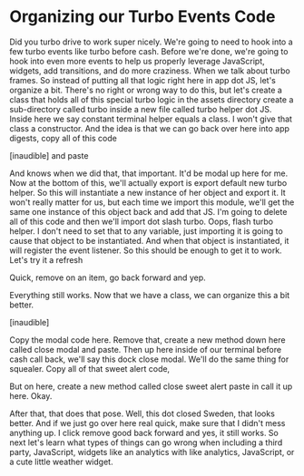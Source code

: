 # Organizing our Turbo Events Code

Did you turbo drive to work super nicely. We're going to need to hook into a few turbo events like turbo before cash. Before we're done, we're going to hook into even more events to help us properly leverage JavaScript, widgets, add transitions, and do more craziness. When we talk about turbo frames. So instead of putting all that logic right here in app dot JS, let's organize a bit. There's no right or wrong way to do this, but let's create a class that holds all of this special turbo logic in the assets directory create a sub-directory called turbo inside a new file called turbo helper dot JS. Inside here we say constant terminal helper equals a class. I won't give that class a constructor. And the idea is that we can go back over here into app digests, copy all of this code

[inaudible] and paste

And knows when we did that, that important. It'd be modal up here for me. Now at the bottom of this, we'll actually export is export default new turbo helper. So this will instantiate a new instance of her object and export it. It won't really matter for us, but each time we import this module, we'll get the same one instance of this object back and add that JS. I'm going to delete all of this code and then we'll import dot slash turbo. Oops, flash turbo helper. I don't need to set that to any variable, just importing it is going to cause that object to be instantiated. And when that object is instantiated, it will register the event listener. So this should be enough to get it to work. Let's try it a refresh

Quick, remove on an item, go back forward and yep.

Everything still works. Now that we have a class, we can organize this a bit better.

[inaudible]

Copy the modal code here. Remove that, create a new method down here called close modal and paste. Then up here inside of our terminal before cash call back, we'll say this dock close modal. We'll do the same thing for squealer. Copy all of that sweet alert code,

But on here, create a new method called close sweet alert paste in call it up here. Okay.

After that, that does that pose. Well, this dot closed Sweden, that looks better. And if we just go over here real quick, make sure that I didn't mess anything up. I click remove good back forward and yes, it still works. So next let's learn what types of things can go wrong when including a third party, JavaScript, widgets like an analytics with like analytics, JavaScript, or a cute little weather widget.
